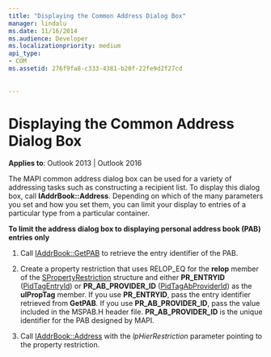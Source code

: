 ```yaml
---
title: "Displaying the Common Address Dialog Box"
manager: lindalu
ms.date: 11/16/2014
ms.audience: Developer
ms.localizationpriority: medium
api_type:
- COM
ms.assetid: 276f9fa8-c333-4381-b20f-22fe9d2f27cd
 
 
---
```


# Displaying the Common Address Dialog Box

**Applies to**: Outlook 2013 | Outlook 2016
  
The MAPI common address dialog box can be used for a variety of addressing tasks such as constructing a recipient list. To display this dialog box, call **IAddrBook::Address**. Depending on which of the many parameters you set and how you set them, you can limit your display to entries of a particular type from a particular container.
  
 **To limit the address dialog box to displaying personal address book (PAB) entries only**
  
1. Call [IAddrBook::GetPAB](iaddrbook-getpab.md) to retrieve the entry identifier of the PAB.

2. Create a property restriction that uses RELOP_EQ for the **relop** member of the [SPropertyRestriction](spropertyrestriction.md) structure and either **PR_ENTRYID** ([PidTagEntryId](pidtagentryid-canonical-property.md)) or **PR_AB_PROVIDER_ID** ([PidTagAbProviderId](pidtagabproviderid-canonical-property.md)) as the **ulPropTag** member. If you use **PR_ENTRYID**, pass the entry identifier retrieved from **GetPAB**. If you use **PR_AB_PROVIDER_ID**, pass the value included in the MSPAB.H header file. **PR_AB_PROVIDER_ID** is the unique identifier for the PAB designed by MAPI.

3. Call [IAddrBook::Address](iaddrbook-address.md) with the _lpHierRestriction_ parameter pointing to the property restriction.
